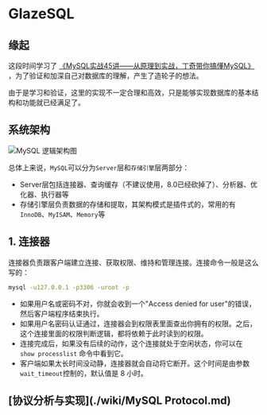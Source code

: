 GlazeSQL
========

## 缘起

这段时间学习了 [《MySQL实战45讲——从原理到实战，丁奇带你搞懂MySQL》](https://time.geekbang.org/column/intro/139) 
，为了验证和加深自己对数据库的理解，产生了造轮子的想法。

由于是学习和验证，这里的实现不一定合理和高效，只是能够实现数据库的基本结构和功能就已经满足了。

## 系统架构

![MySQL 逻辑架构图](https://static001.geekbang.org/resource/image/0d/d9/0d2070e8f84c4801adbfa03bda1f98d9.png)

总体上来说，`MySQL`可以分为`Server`层和`存储引擎`层两部分：

- Server层包括连接器、查询缓存（不建议使用，8.0已经砍掉了）、分析器、优化器、执行器等
- 存储引擎层负责数据的存储和提取，其架构模式是插件式的，常用的有`InnoDB`、`MyISAM`、`Memory`等



## 1. 连接器

连接器负责跟客户端建立连接、获取权限、维持和管理连接。连接命令一般是这么写的：

```bash
mysql -u127.0.0.1 -p3306 -uroot -p
```

- 如果用户名或密码不对，你就会收到一个"Access denied for user"的错误，然后客户端程序结束执行。
- 如果用户名密码认证通过，连接器会到权限表里面查出你拥有的权限。之后，这个连接里面的权限判断逻辑，都将依赖于此时读到的权限。
- 连接完成后，如果没有后续的动作，这个连接就处于空闲状态，你可以在 `show processlist` 命令中看到它。
- 客户端如果太长时间没动静，连接器就会自动将它断开。这个时间是由参数 `wait_timeout`控制的，默认值是 8 小时。

## [协议分析与实现](./wiki/MySQL Protocol.md)
